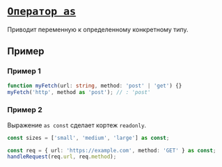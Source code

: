 # [`Оператор as`](../index.md)

Приводит переменную к определенному конкретному типу.

## Пример

### Пример 1

```ts
function myFetch(url: string, method: 'post' | 'get') {}
myFetch('http', method as 'post'); // : 'post'
```

### Пример 2

Выражение `as const` сделает кортеж `readonly`.

```ts
const sizes = ['small', 'medium', 'large'] as const;
```

```ts
const req = { url: 'https://example.com', method: 'GET' } as const;
handleRequest(req.url, req.method);
```

